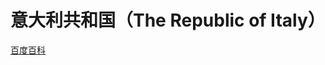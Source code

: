 # 意大利共和国（The Republic of Italy）

[百度百科](https://baike.baidu.com/item/%E6%84%8F%E5%A4%A7%E5%88%A9/148336)